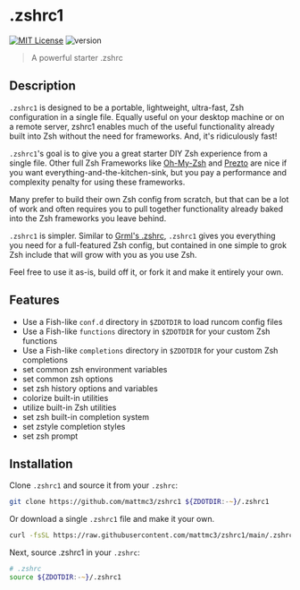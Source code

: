 # .zshrc1

[![MIT License](https://img.shields.io/badge/license-MIT-007EC7.svg)](/LICENSE)
![version](https://img.shields.io/badge/version-v3.0.0-orange)

> A powerful starter .zshrc

## Description

`.zshrc1` is designed to be a portable, lightweight, ultra-fast, Zsh configuration in a
single file. Equally useful on your desktop machine or on a remote server, zshrc1
enables much of the useful functionality already built into Zsh without the need for
frameworks. And, it's ridiculously fast!

`.zshrc1`'s goal is to give you a great starter DIY Zsh experience from a single file.
Other full Zsh Frameworks like [Oh-My-Zsh][ohmyzsh] and [Prezto][prezto] are nice if
you want everything-and-the-kitchen-sink, but you pay a performance and complexity
penalty for using these frameworks.

Many prefer to build their own Zsh config from scratch, but that can be a lot of work
and often requires you to pull together functionality already baked into the Zsh
frameworks you leave behind.

`.zshrc1` is simpler. Similar to [Grml's .zshrc][grml-zshrc], `.zshrc1` gives you
everything you need for a full-featured Zsh config, but contained in one simple to
grok Zsh include that will grow with you as you use Zsh.

Feel free to use it as-is, build off it, or fork it and make it entirely your own.

## Features

- Use a Fish-like `conf.d` directory in `$ZDOTDIR` to load runcom config files
- Use a Fish-like `functions` directory in `$ZDOTDIR` for your custom Zsh functions
- Use a Fish-like `completions` directory in `$ZDOTDIR` for your custom Zsh completions
- set common zsh environment variables
- set common zsh options
- set zsh history options and variables
- colorize built-in utilities
- utilize built-in Zsh utilities
- set zsh built-in completion system
- set zstyle completion styles
- set zsh prompt

## Installation

Clone `.zshrc1` and source it from your `.zshrc`:

```zsh
git clone https://github.com/mattmc3/zshrc1 ${ZDOTDIR:-~}/.zshrc1
```

Or download a single `.zshrc1` file and make it your own.

```zsh
curl -fsSL https://raw.githubusercontent.com/mattmc3/zshrc1/main/.zshrc1 -o ${ZDOTDIR:-~}/.zshrc1
```

Next, source .zshrc1 in your `.zshrc`:

```zsh
# .zshrc
source ${ZDOTDIR:-~}/.zshrc1
```

[ohmyzsh]: https://github.com/ohmyzsh/ohmyzsh
[prezto]: https://github.com/sorin-ionescu/prezto
[grml-zshrc]: https://github.com/grml/grml-etc-core/blob/master/etc/zsh/zshrc
